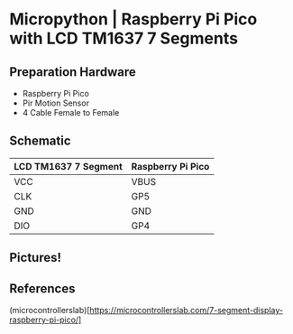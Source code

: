 # Micropython | Raspberry Pi Pico with LCD TM1637 7 Segments

## Preparation Hardware
- Raspberry Pi Pico
- Pir Motion Sensor
- 4 Cable Female to Female

## Schematic 

| LCD TM1637 7 Segment | Raspberry Pi Pico |
|----------------------|-------------------|
| VCC                  | VBUS              |
| CLK                  | GP5               |
| GND                  | GND               |
| DIO                  | GP4               |

## Pictures!

## References 
(microcontrollerslab)[https://microcontrollerslab.com/7-segment-display-raspberry-pi-pico/]